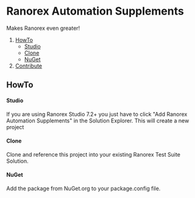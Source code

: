 # Ranorex Automation Supplements

Makes Ranorex even greater!

1. [HowTo](#howto)
   - [Studio](#studio)
   - [Clone](#clone)
   - [NuGet](#nuget)
2. [Contribute](#contribute)

## HowTo

#### Studio

If you are using Ranorex Studio 7.2+ you just have to click "Add Ranorex Automation Supplements" in the Solution Explorer. This will create a new project

#### Clone

Clone and reference this project into your existing Ranorex Test Suite Solution.

#### NuGet

Add the package from NuGet.org to your package.config file.